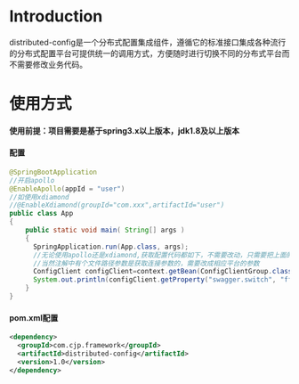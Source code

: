 # Introduction
distributed-config是一个分布式配置集成组件，遵循它的标准接口集成各种流行的分布式配置平台可提供统一的调用方式，方便随时进行切换不同的分布式平台而不需要修改业务代码。

# 使用方式
#### 使用前提：项目需要是基于spring3.x以上版本，jdk1.8及以上版本

#### 配置
```Java
@SpringBootApplication
//开启apollo
@EnableApollo(appId = "user")
//如使用xdiamond
//@EnableXdiamond(groupId="com.xxx",artifactId="user")
public class App 
{
    public static void main( String[] args )
    {
      SpringApplication.run(App.class, args);
      //无论使用apollo还是xdiamond,获取配置代码都如下，不需要改动，只需要把上面的@EnableApollo改成@EnableXdiamond,
      //当然注解中有个文件路径参数是获取连接参数的，需要改成相应平台的参数
      ConfigClient configClient=context.getBean(ConfigClientGroup.class).get(ConfigConsts.NAMESPACE_APPLICATION);
      System.out.println(configClient.getProperty("swagger.switch", "fff"));
    }
}
```
#### pom.xml配置
```Xml
<dependency>
  <groupId>com.cjp.framework</groupId>
  <artifactId>distributed-config</artifactId>
  <version>1.0</version>
</dependency>
